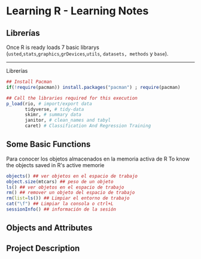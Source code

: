 # Learning R - Learning Notes
## Librerías
Once R is ready loads 7 basic librarys (`usted`,`stats`,`graphics`,`grDevices`,`utils`, `datasets, methods` y `base`).

---
Librerías

```r
## Install Pacman
if(!require(pacman)) install.packages("pacman") ; require(pacman)

## Call the libraries required for this execution
p_load(rio, # import/export data
       tidyverse, # tidy-data
       skimr, # summary data
       janitor, # clean_names and tabyl
       caret) # Classification And Regression Training
```
## Some Basic Functions

Para  conocer los objetos almacenados en la memoria activa de R
To know the objects saved in R's active memorie

```r
objects() ## ver objetos en el espacio de trabajo
object.size(mtcars) ## peso de un objeto
ls() ## ver objetos en el espacio de trabajo
rm() ## remover un objeto del espacio de trabajo
rm(list=ls()) ## Limpiar el entorno de trabajo
cat("\f") ## Limpiar la consola o ctrl+L
sessionInfo() ## información de la sesión
```

## Objects and Attributes
## Project Description
